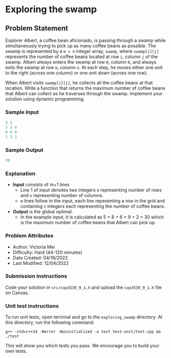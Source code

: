# Exploring the swamp

## Problem Statement  

Explorer Albert, a coffee bean aficionado, is passing through a swamp while simultaneously trying to pick up as many coffee beans as 
possible. The swamp is represented by a `m x n` integer array, `swamp`, where `swamp[i][j]` represents the number of 
coffee beans located at row `i`, column `j` of the swamp. Albert always enters the swamp at row `0`, column `0`, and always exits 
the swamp at row `m`, column `n`. At each step, he moves either one unit to the right (across one column) or one unit down (across one row).

When Albert visits `swamp[i][j]`, he collects all the coffee beans at that location. Write a function that returns the maximum number of 
coffee beans that Albert can collect as he traverses through the swamp. Implement your solution using dynamic programming.  


### Sample Input
```c++
3 3  
5 3 4  
8 6 9  
1 3 2  
```

### Sample Output
```c++
30
```

### Explanation 
- **Input** consists of m+1 lines
  -  Line 1 of input denotes two integers `m` representing number of rows and `n` representing number of columns.
  - `m` lines follow in the input, each line repesenting a row in the grid and containing `n` integers each representing the number of coffee beans.
- **Output** is the global optimal.
  - In the example input, it is calculated as 5 + 8 + 6 + 9 + 2 = 30 which is the maximum number of coffee beans that Albert can pick up.

### Problem Attributes
- Author: Victoria Mei
- Difficulty: Hard (44-120 minutes)
- Date Created: 04/16/2022
- Last Modified: 12/04/2022

### Submission instructions
Code your solution in `src/cop3530_9_1.h` and upload the `cop3530_9_1.h` file on Canvas.

### Unit test instructions
To run unit tests, open terminal and go to the `exploring_swamp` directory. At this directory, run the following command:

`g++ -std=c++14 -Werror -Wuninitialized -o test test-unit/test.cpp && ./test`

This will show you which tests you pass. We encourage you to build your own tests.
